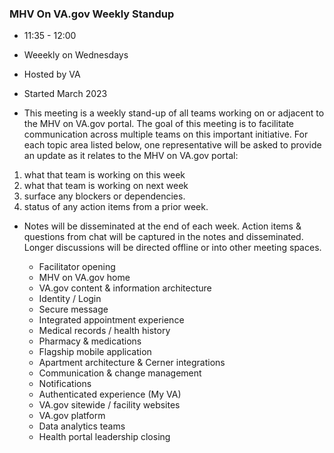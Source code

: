 ### MHV On VA.gov Weekly Standup
  *  11:35 - 12:00
  *  Weeekly on Wednesdays
  *  Hosted by VA 
  *  Started March 2023



* This meeting is a weekly stand-up of all teams working on or adjacent to the MHV on VA.gov portal. The goal of this meeting is to facilitate communication across multiple teams on this important initiative. For each topic area listed below, one representative will be asked to provide an update as it relates to the MHV on VA.gov portal:

1. what that team is working on this week
2. what that team is working on next week
3. surface any blockers or dependencies.
4. status of any action items from a prior week.

* Notes will be disseminated at the end of each week. Action items & questions from chat will be captured in the notes and disseminated. Longer discussions will be directed offline or into other meeting spaces.

  *   Facilitator opening
  *   MHV on VA.gov home
  *   VA.gov content & information architecture
  *   Identity / Login
  *   Secure message
  *   Integrated appointment experience
  *   Medical records / health history
  *   Pharmacy & medications
  *   Flagship mobile application
  *   Apartment architecture & Cerner integrations
  *   Communication & change management
  *   Notifications
  *   Authenticated experience (My VA)
  *   VA.gov sitewide / facility websites
  *   VA.gov platform
  *   Data analytics teams
  *   Health portal leadership closing
